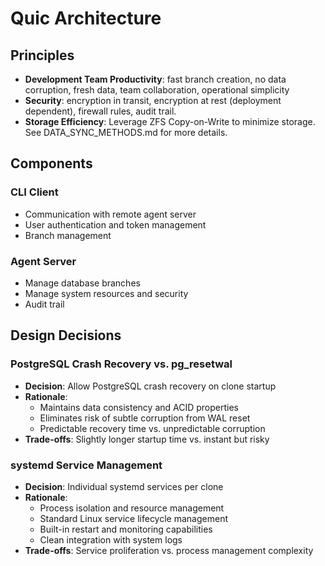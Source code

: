 # Quic Architecture

## Principles

- **Development Team Productivity**: fast branch creation, no data corruption, fresh data, team collaboration, operational simplicity
- **Security**: encryption in transit, encryption at rest (deployment dependent), firewall rules, audit trail.
- **Storage Efficiency**: Leverage ZFS Copy-on-Write to minimize storage. See DATA_SYNC_METHODS.md for more details.

## Components

### CLI Client
- Communication with remote agent server
- User authentication and token management
- Branch management

### Agent Server
- Manage database branches
- Manage system resources and security
- Audit trail

## Design Decisions

### PostgreSQL Crash Recovery vs. pg_resetwal
- **Decision**: Allow PostgreSQL crash recovery on clone startup
- **Rationale**:
  - Maintains data consistency and ACID properties
  - Eliminates risk of subtle corruption from WAL reset
  - Predictable recovery time vs. unpredictable corruption
- **Trade-offs**: Slightly longer startup time vs. instant but risky

### systemd Service Management
- **Decision**: Individual systemd services per clone
- **Rationale**:
  - Process isolation and resource management
  - Standard Linux service lifecycle management
  - Built-in restart and monitoring capabilities
  - Clean integration with system logs
- **Trade-offs**: Service proliferation vs. process management complexity
